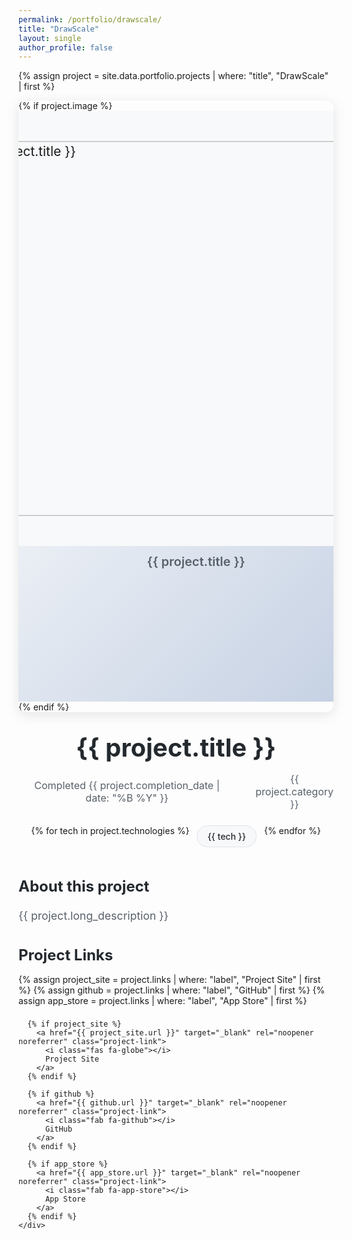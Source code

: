 ```yaml
---
permalink: /portfolio/drawscale/
title: "DrawScale"
layout: single
author_profile: false
---
```


{% assign project = site.data.portfolio.projects | where: "title", "DrawScale" | first %}

<div class="project-header">
  <div class="project-hero">
    {% if project.image %}
      <img src="{{ project.image }}" alt="{{ project.title }}" class="project-hero-image drawscale-hero-image">
    {% else %}
      <div class="project-placeholder">
        <i class="fas fa-image"></i>
        <span>{{ project.title }}</span>
      </div>
    {% endif %}
  </div>
  <div class="project-info">
    <h1 class="project-title">{{ project.title }}</h1>
    <div class="project-meta">
      <span class="project-date">
        <i class="far fa-calendar-alt"></i>
        Completed {{ project.completion_date | date: "%B %Y" }}
      </span>
      <span class="project-category">
        <i class="fas fa-tag"></i>
        {{ project.category }}
      </span>
    </div>
    <div class="project-technologies">
      {% for tech in project.technologies %}
        <span class="tech-tag">{{ tech }}</span>
      {% endfor %}
    </div>
  </div>
</div>

<div class="project-content">
  <div class="project-description">
    <h2>About this project</h2>
    <p>{{ project.long_description }}</p>
  </div>

  <div class="project-links">
    <h2>Project Links</h2>
    <div class="project-links-list">
      {% assign project_site = project.links | where: "label", "Project Site" | first %}
      {% assign github = project.links | where: "label", "GitHub" | first %}
      {% assign app_store = project.links | where: "label", "App Store" | first %}
      
      {% if project_site %}
        <a href="{{ project_site.url }}" target="_blank" rel="noopener noreferrer" class="project-link">
          <i class="fas fa-globe"></i>
          Project Site
        </a>
      {% endif %}
      
      {% if github %}
        <a href="{{ github.url }}" target="_blank" rel="noopener noreferrer" class="project-link">
          <i class="fab fa-github"></i>
          GitHub
        </a>
      {% endif %}
      
      {% if app_store %}
        <a href="{{ app_store.url }}" target="_blank" rel="noopener noreferrer" class="project-link">
          <i class="fab fa-app-store"></i>
          App Store
        </a>
      {% endif %}
    </div>
  </div>
</div>

<style>
.project-header {
  margin-bottom: 3rem;
}

.project-hero {
  margin-bottom: 2rem;
  border-radius: 12px;
  overflow: hidden;
  box-shadow: 0 4px 20px rgba(0,0,0,0.1);
}

.project-hero-image {
  width: 100%;
  height: 400px;
  object-fit: cover;
  object-position: top;
  transform: scale(1.5);
  transform-origin: top;
}

/* Special styling for DrawScale hero image */
.drawscale-hero-image {
  object-fit: contain;
  background: #f8f9fa;
  padding: 2rem;
}

.project-placeholder {
  width: 100%;
  height: 400px;
  background: linear-gradient(135deg, #f5f7fa 0%, #c3cfe2 100%);
  display: flex;
  flex-direction: column;
  align-items: center;
  justify-content: center;
  color: #586069;
  font-size: 1.25rem;
  text-align: center;
  padding: 2rem;
}

.project-placeholder i {
  font-size: 4rem;
  margin-bottom: 1rem;
  opacity: 0.6;
}

.project-placeholder span {
  font-weight: 600;
}

.project-info {
  text-align: center;
}

.project-title {
  font-size: 2.5rem;
  font-weight: 700;
  margin: 0 0 1rem 0;
  color: #24292e;
}

.project-meta {
  display: flex;
  justify-content: center;
  gap: 2rem;
  margin-bottom: 1.5rem;
  color: #586069;
  font-size: 1rem;
}

.project-date,
.project-category {
  display: flex;
  align-items: center;
  gap: 0.5rem;
}

.project-technologies {
  display: flex;
  justify-content: center;
  gap: 0.75rem;
  flex-wrap: wrap;
}

.tech-tag {
  background: #f6f8fa;
  border: 1px solid #e1e4e8;
  border-radius: 20px;
  padding: 0.5rem 1rem;
  font-size: 0.875rem;
  color: #24292e;
  font-weight: 500;
}

.project-content {
  max-width: 800px;
  margin: 0 auto;
}

.project-description h2 {
  color: #24292e;
  margin-bottom: 1rem;
  font-size: 1.5rem;
}

.project-description p {
  color: #586069;
  line-height: 1.7;
  font-size: 1.1rem;
  margin-bottom: 2rem;
}

.project-links h2 {
  color: #24292e;
  margin-bottom: 1rem;
  font-size: 1.5rem;
}

.project-links-list {
  display: flex;
  flex-direction: column;
  gap: 0.5rem;
}

.project-link {
  display: inline-flex;
  align-items: center;
  gap: 0.5rem;
  color: #0366d6;
  text-decoration: none !important;
  font-size: 1rem;
  font-weight: 500;
  transition: color 0.2s ease;
}

.project-link:hover {
  color: #0256cc !important;
  text-decoration: none !important;
}

.project-link:focus,
.project-link:visited {
  text-decoration: none !important;
}

@media (max-width: 768px) {
  .project-title {
    font-size: 2rem;
  }
  
  .project-meta {
    flex-direction: column;
    gap: 0.5rem;
  }
  
  .project-hero-image,
  .project-placeholder {
    height: 250px;
  }
}
</style>

